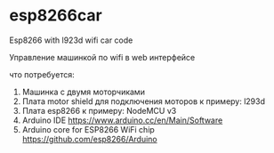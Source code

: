 # esp8266car
Esp8266 with l923d wifi car code

Управление машинкой по wifi в web интерфейсе

что потребуется:

1. Машинка с двумя моторчиками
2. Плата motor shield для подключения моторов к примеру: l293d
3. Плата esp8266 к примеру: NodeMCU v3
4. Arduino IDE https://www.arduino.cc/en/Main/Software
5. Arduino core for ESP8266 WiFi chip https://github.com/esp8266/Arduino
